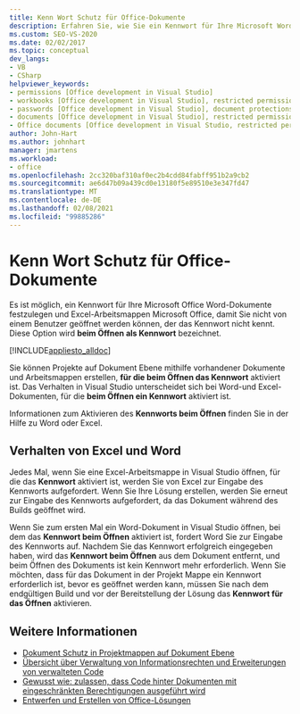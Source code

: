 ```yaml
---
title: Kenn Wort Schutz für Office-Dokumente
description: Erfahren Sie, wie Sie ein Kennwort für Ihre Microsoft Word-Dokumente und Excel-Arbeitsmappen festlegen, sodass Sie nicht von unbefugten Benutzern geöffnet werden können.
ms.custom: SEO-VS-2020
ms.date: 02/02/2017
ms.topic: conceptual
dev_langs:
- VB
- CSharp
helpviewer_keywords:
- permissions [Office development in Visual Studio]
- workbooks [Office development in Visual Studio], restricted permissions
- passwords [Office development in Visual Studio], document protections
- documents [Office development in Visual Studio], restricted permissions
- Office documents [Office development in Visual Studio, restricted permissions
author: John-Hart
ms.author: johnhart
manager: jmartens
ms.workload:
- office
ms.openlocfilehash: 2cc320baf310af0ec2b4cdd84fabff951b2a9cb2
ms.sourcegitcommit: ae6d47b09a439cd0e13180f5e89510e3e347fd47
ms.translationtype: MT
ms.contentlocale: de-DE
ms.lasthandoff: 02/08/2021
ms.locfileid: "99885286"
---
```

# <a name="password-protection-on-office-documents"></a>Kenn Wort Schutz für Office-Dokumente
  Es ist möglich, ein Kennwort für Ihre Microsoft Office Word-Dokumente festzulegen und Excel-Arbeitsmappen Microsoft Office, damit Sie nicht von einem Benutzer geöffnet werden können, der das Kennwort nicht kennt. Diese Option wird **beim Öffnen als Kennwort** bezeichnet.

 [!INCLUDE[appliesto_alldoc](../vsto/includes/appliesto-alldoc-md.md)]

 Sie können Projekte auf Dokument Ebene mithilfe vorhandener Dokumente und Arbeitsmappen erstellen, **für die beim Öffnen das Kennwort** aktiviert ist. Das Verhalten in Visual Studio unterscheidet sich bei Word-und Excel-Dokumenten, für die **beim Öffnen ein Kennwort** aktiviert ist.

 Informationen zum Aktivieren des **Kennworts beim Öffnen** finden Sie in der Hilfe zu Word oder Excel.

## <a name="behavior-of-excel-and-word"></a>Verhalten von Excel und Word
 Jedes Mal, wenn Sie eine Excel-Arbeitsmappe in Visual Studio öffnen, für die das **Kennwort** aktiviert ist, werden Sie von Excel zur Eingabe des Kennworts aufgefordert. Wenn Sie Ihre Lösung erstellen, werden Sie erneut zur Eingabe des Kennworts aufgefordert, da das Dokument während des Builds geöffnet wird.

 Wenn Sie zum ersten Mal ein Word-Dokument in Visual Studio öffnen, bei dem das **Kennwort beim Öffnen** aktiviert ist, fordert Word Sie zur Eingabe des Kennworts auf. Nachdem Sie das Kennwort erfolgreich eingegeben haben, wird das **Kennwort beim Öffnen** aus dem Dokument entfernt, und beim Öffnen des Dokuments ist kein Kennwort mehr erforderlich. Wenn Sie möchten, dass für das Dokument in der Projekt Mappe ein Kennwort erforderlich ist, bevor es geöffnet werden kann, müssen Sie nach dem endgültigen Build und vor der Bereitstellung der Lösung das **Kennwort für das Öffnen** aktivieren.

## <a name="see-also"></a>Weitere Informationen
- [Dokument Schutz in Projektmappen auf Dokument Ebene](../vsto/document-protection-in-document-level-solutions.md)
- [Übersicht über Verwaltung von Informationsrechten und Erweiterungen von verwalteten Code](../vsto/information-rights-management-and-managed-code-extensions-overview.md)
- [Gewusst wie: zulassen, dass Code hinter Dokumenten mit eingeschränkten Berechtigungen ausgeführt wird](../vsto/how-to-permit-code-to-run-behind-documents-with-restricted-permissions.md)
- [Entwerfen und Erstellen von Office-Lösungen](../vsto/designing-and-creating-office-solutions.md)
